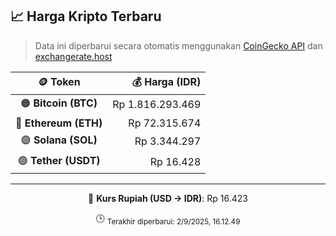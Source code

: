 

<!-- HARGA_KRIPTO -->
## 📈 Harga Kripto Terbaru

> Data ini diperbarui secara otomatis menggunakan [CoinGecko API](https://www.coingecko.com/) dan [exchangerate.host](https://exchangerate.host/)

<div align="center">

| 🪙 Token | 💰 Harga (IDR) |
|:------:|---------------:|
| 🟠 **Bitcoin (BTC)**   | Rp 1.816.293.469 |
| 🔵 **Ethereum (ETH)**  | Rp 72.315.674 |
| 🟣 **Solana (SOL)**    | Rp 3.344.297 |
| 🟢 **Tether (USDT)**   | Rp 16.428 |

---

💱 **Kurs Rupiah (USD → IDR)**: Rp 16.423

🕒 <sub>Terakhir diperbarui: 2/9/2025, 16.12.49</sub>

</div>
<!-- /HARGA_KRIPTO -->